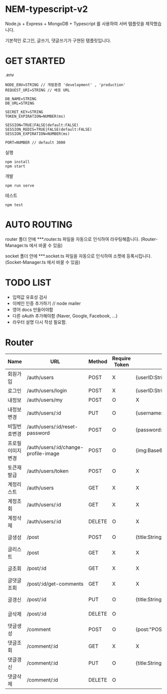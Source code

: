# NEM-typescript-v2

Node.js + Express + MongoDB + Typescript 를 사용하여 서버 탬플릿을 제작했습니다.

기본적인 로그인, 글쓰기, 댓글쓰기가 구현된 탬플릿입니다.

# GET STARTED

.env

```
NODE_ENV=STRING // 개발환경 'development' , 'production'
REQUEST_URI=STRING // 배포 URL

DB_NAME=STRING
DB_URL=STRING

SECRET_KEY=STRING
TOKEN_EXPIRATION=NUMBER(ms)

SESSION=TRUE|FALSE(default:FALSE)
SESSION_REDIS=TRUE|FALSE(default:FALSE)
SESSION_EXPIRATION=NUMBER(ms)

PORT=NUMBER // default 3000
```

실행

```
npm install
npm start
```

개발

```
npm run serve
```

테스트

```
npm test
```

# AUTO ROUTING

router 폴더 안에 \*\*\*.router.ts 파일을 자동으로 인식하여 라우팅해줍니다. (Router-Manager.ts 에서 바꿀 수 있음)

socket 폴더 안에 \*\*\*.socket.ts 파일을 자동으로 인식하여 소켓에 등록시킵니다. (Socket-Manager.ts 에서 바꿀 수 있음)

# TODO LIST

-   입력값 유효성 검사
-   이메인 인증 추가하기 // node mailer
-   영어 docs 만들어야함
-   다른 oAuth 추가해야함 (Naver, Google, Facebook, ...)
-   라우터 설명 다시 작성 필요함.

# Router

| Name             | URL                                  | Method | Require Token | Request                                         | Response                             |
| ---------------- | ------------------------------------ | ------ | ------------- | ----------------------------------------------- | ------------------------------------ |
| 회원가입         | /auth/users                          | POST   | X             | {userID:String,password:String,username:String} | {result: true}                       |
| 로그인           | /auth/users/login                    | POST   | X             | {userID:String,password:String}                 | {result: true,data:"TOKEN"}          |
| 내정보           | /auth/users/my                       | POST   | O             | X                                               | {result:true,data:"USER_DATA"}       |
| 내정보변경       | /auth/users/:id                      | PUT    | O             | {username:String}                               | {result:true}                        |
| 비밀번호변경     | /auth/users/:id/reset-password       | POST   | O             | {password:String}                               | {result:true}                        |
| 프로필이미지변경 | /auth/users/:id/change-profile-image | POST   | O             | {img:Base64}                                    | {result:true}                        |
| 토큰재발급       | /auth/users/token                    | POST   | O             | X                                               | {result: true,data:"TOKEN"}          |
| 계정리스트       | /auth/users                          | GET    | X             | X                                               | {result: true,data:["USER DATA"]}    |
| 계정조회         | /auth/users/:id                      | GET    | X             | X                                               | {result: true,data:"USER DATA"}      |
| 계정삭제         | /auth/users/:id                      | DELETE | O             | X                                               | {result: true}                       |
| 글생성           | /post                                | POST   | O             | {title:String,content:String}                   | {result: true,data:"POST DATA"}      |
| 글리스트         | /post                                | GET    | X             | X                                               | {result: true,data:["POST DATA"]}    |
| 글조회           | /post/:id                            | GET    | X             | X                                               | {result: true,data:"POST DATA"}      |
| 글댓글조회       | /post/:id/get-comments               | GET    | X             | X                                               | {result: true,data:["COMMENT DATA"]} |
| 글갱신           | /post/:id                            | PUT    | O             | {title:String,content:String}                   | {result: true,data:"POST DATA"}      |
| 글삭제           | /post/:id                            | DELETE | O             |                                                 | {result: true,data:"POST DATA"}      |
| 댓글생성         | /comment                             | POST   | O             | {post:"POST ID",content:String}                 | {result: true,data:"COMMENT DATA"}   |
| 댓글조회         | /comment/:id                         | GET    | X             | X                                               | {result: true,data:"COMMENT DATA"}   |
| 댓글갱신         | /comment/:id                         | PUT    | O             | {title:String,content:String}                   | {result: true,data:"COMMENT DATA"}   |
| 댓글삭제         | /comment/:id                         | DELETE | O             |                                                 | {result: true,data:"COMMENT DATA"}   |
